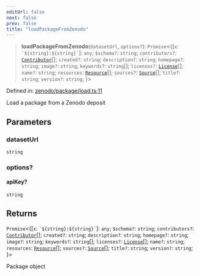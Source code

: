 ```yaml
---
editUrl: false
next: false
prev: false
title: "loadPackageFromZenodo"
---
```


> **loadPackageFromZenodo**(`datasetUrl`, `options?`): `Promise`\<\{\[`x`: `` `${string}:${string}` ``\]: `any`; `$schema?`: `string`; `contributors?`: [`Contributor`](/reference/_dpkit/core/contributor/)[]; `created?`: `string`; `description?`: `string`; `homepage?`: `string`; `image?`: `string`; `keywords?`: `string`[]; `licenses?`: [`License`](/reference/_dpkit/core/license/)[]; `name?`: `string`; `resources`: [`Resource`](/reference/_dpkit/core/resource/)[]; `sources?`: [`Source`](/reference/_dpkit/core/source/)[]; `title?`: `string`; `version?`: `string`; \}\>

Defined in: [zenodo/package/load.ts:11](https://github.com/datisthq/dpkit/blob/5891634de8175d14853313e208ffbae144fd78eb/zenodo/package/load.ts#L11)

Load a package from a Zenodo deposit

## Parameters

### datasetUrl

`string`

### options?

#### apiKey?

`string`

## Returns

`Promise`\<\{\[`x`: `` `${string}:${string}` ``\]: `any`; `$schema?`: `string`; `contributors?`: [`Contributor`](/reference/_dpkit/core/contributor/)[]; `created?`: `string`; `description?`: `string`; `homepage?`: `string`; `image?`: `string`; `keywords?`: `string`[]; `licenses?`: [`License`](/reference/_dpkit/core/license/)[]; `name?`: `string`; `resources`: [`Resource`](/reference/_dpkit/core/resource/)[]; `sources?`: [`Source`](/reference/_dpkit/core/source/)[]; `title?`: `string`; `version?`: `string`; \}\>

Package object
